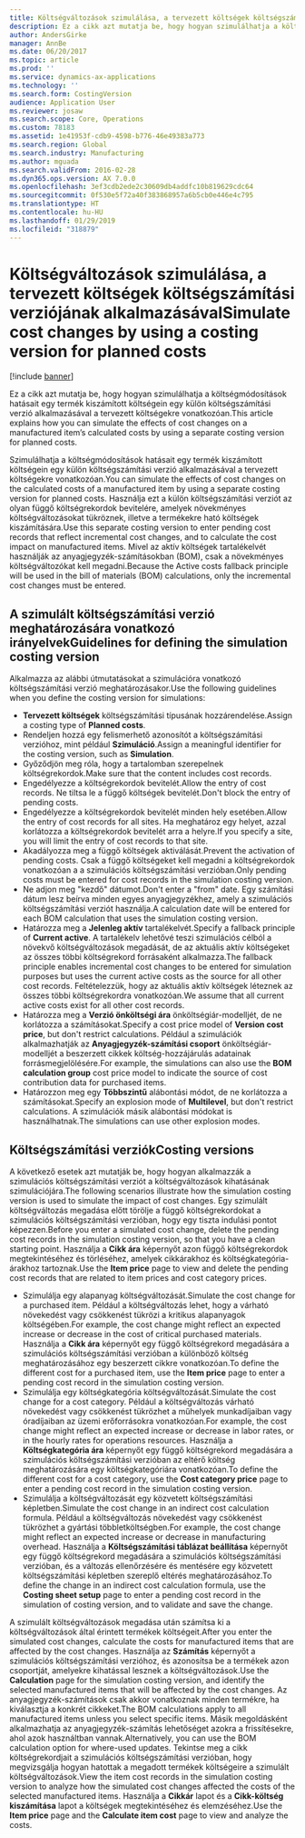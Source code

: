 ```yaml
---
title: Költségváltozások szimulálása, a tervezett költségek költségszámítási verziójának alkalmazásával
description: Ez a cikk azt mutatja be, hogy hogyan szimulálhatja a költségmódosítások hatásait egy termék kiszámított költségein egy külön költségszámítási verzió alkalmazásával a tervezett költségekre vonatkozóan.
author: AndersGirke
manager: AnnBe
ms.date: 06/20/2017
ms.topic: article
ms.prod: ''
ms.service: dynamics-ax-applications
ms.technology: ''
ms.search.form: CostingVersion
audience: Application User
ms.reviewer: josaw
ms.search.scope: Core, Operations
ms.custom: 78183
ms.assetid: 1e41953f-cdb9-4598-b776-46e49383a773
ms.search.region: Global
ms.search.industry: Manufacturing
ms.author: mguada
ms.search.validFrom: 2016-02-28
ms.dyn365.ops.version: AX 7.0.0
ms.openlocfilehash: 3ef3cdb2ede2c30609db4addfc10b819629cdc64
ms.sourcegitcommit: 0f530e5f72a40f383868957a6b5cb0e446e4c795
ms.translationtype: HT
ms.contentlocale: hu-HU
ms.lasthandoff: 01/29/2019
ms.locfileid: "318879"
---
```

# <a name="simulate-cost-changes-by-using-a-costing-version-for-planned-costs"></a><span data-ttu-id="a9783-103">Költségváltozások szimulálása, a tervezett költségek költségszámítási verziójának alkalmazásával</span><span class="sxs-lookup"><span data-stu-id="a9783-103">Simulate cost changes by using a costing version for planned costs</span></span>

[!include [banner](../includes/banner.md)]

<span data-ttu-id="a9783-104">Ez a cikk azt mutatja be, hogy hogyan szimulálhatja a költségmódosítások hatásait egy termék kiszámított költségein egy külön költségszámítási verzió alkalmazásával a tervezett költségekre vonatkozóan.</span><span class="sxs-lookup"><span data-stu-id="a9783-104">This article explains how you can simulate the effects of cost changes on a manufactured item’s calculated costs by using a separate costing version for planned costs.</span></span>

<span data-ttu-id="a9783-105">Szimulálhatja a költségmódosítások hatásait egy termék kiszámított költségein egy külön költségszámítási verzió alkalmazásával a tervezett költségekre vonatkozóan.</span><span class="sxs-lookup"><span data-stu-id="a9783-105">You can simulate the effects of cost changes on the calculated costs of a manufactured item by using a separate costing version for planned costs.</span></span> <span data-ttu-id="a9783-106">Használja ezt a külön költségszámítási verziót az olyan függő költségrekordok bevitelére, amelyek növekményes költségváltozásokat tükröznek, illetve a termékekre ható költségek kiszámítására.</span><span class="sxs-lookup"><span data-stu-id="a9783-106">Use this separate costing version to enter pending cost records that reflect incremental cost changes, and to calculate the cost impact on manufactured items.</span></span> <span data-ttu-id="a9783-107">Mivel az aktív költségek tartalékelvét használják az anyagjegyzék-számításokban (BOM), csak a növekményes költségváltozókat kell megadni.</span><span class="sxs-lookup"><span data-stu-id="a9783-107">Because the Active costs fallback principle will be used in the bill of materials (BOM) calculations, only the incremental cost changes must be entered.</span></span>

## <a name="guidelines-for-defining-the-simulation-costing-version"></a><span data-ttu-id="a9783-108">A szimulált költségszámítási verzió meghatározására vonatkozó irányelvek</span><span class="sxs-lookup"><span data-stu-id="a9783-108">Guidelines for defining the simulation costing version</span></span>
<span data-ttu-id="a9783-109">Alkalmazza az alábbi útmutatásokat a szimulációra vonatkozó költségszámítási verzió meghatározásakor.</span><span class="sxs-lookup"><span data-stu-id="a9783-109">Use the following guidelines when you define the costing version for simulations:</span></span>

-   <span data-ttu-id="a9783-110">**Tervezett költségek** költségszámítási típusának hozzárendelése.</span><span class="sxs-lookup"><span data-stu-id="a9783-110">Assign a costing type of **Planned costs**.</span></span>
-   <span data-ttu-id="a9783-111">Rendeljen hozzá egy felismerhető azonosítót a költségszámítási verzióhoz, mint például **Szimuláció**.</span><span class="sxs-lookup"><span data-stu-id="a9783-111">Assign a meaningful identifier for the costing version, such as **Simulation**.</span></span>
-   <span data-ttu-id="a9783-112">Győződjön meg róla, hogy a tartalomban szerepelnek költségrekordok.</span><span class="sxs-lookup"><span data-stu-id="a9783-112">Make sure that the content includes cost records.</span></span>
-   <span data-ttu-id="a9783-113">Engedélyezze a költségrekordok bevitelét.</span><span class="sxs-lookup"><span data-stu-id="a9783-113">Allow the entry of cost records.</span></span> <span data-ttu-id="a9783-114">Ne tiltsa le a függő költségek bevitelét.</span><span class="sxs-lookup"><span data-stu-id="a9783-114">Don't block the entry of pending costs.</span></span>
-   <span data-ttu-id="a9783-115">Engedélyezze a költségrekordok bevitelét minden hely esetében.</span><span class="sxs-lookup"><span data-stu-id="a9783-115">Allow the entry of cost records for all sites.</span></span> <span data-ttu-id="a9783-116">Ha meghatároz egy helyet, azzal korlátozza a költségrekordok bevitelét arra a helyre.</span><span class="sxs-lookup"><span data-stu-id="a9783-116">If you specify a site, you will limit the entry of cost records to that site.</span></span>
-   <span data-ttu-id="a9783-117">Akadályozza meg a függő költségek aktiválását.</span><span class="sxs-lookup"><span data-stu-id="a9783-117">Prevent the activation of pending costs.</span></span> <span data-ttu-id="a9783-118">Csak a függő költségeket kell megadni a költségrekordok vonatkozóan a a szimulációs költségszámítási verzióban.</span><span class="sxs-lookup"><span data-stu-id="a9783-118">Only pending costs must be entered for cost records in the simulation costing version.</span></span>
-   <span data-ttu-id="a9783-119">Ne adjon meg "kezdő" dátumot.</span><span class="sxs-lookup"><span data-stu-id="a9783-119">Don't enter a "from" date.</span></span> <span data-ttu-id="a9783-120">Egy számítási dátum lesz beírva minden egyes anyagjegyzékhez, amely a szimulációs költségszámítási verziót használja.</span><span class="sxs-lookup"><span data-stu-id="a9783-120">A calculation date will be entered for each BOM calculation that uses the simulation costing version.</span></span>
-   <span data-ttu-id="a9783-121">Határozza meg a **Jelenleg aktív** tartalékelvét.</span><span class="sxs-lookup"><span data-stu-id="a9783-121">Specify a fallback principle of **Current active**.</span></span> <span data-ttu-id="a9783-122">A tartalékelv lehetővé teszi szimulációs célból a növekvő költségváltozások megadását, de az aktuális aktív költségeket az összes többi költségrekord forrásaként alkalmazza.</span><span class="sxs-lookup"><span data-stu-id="a9783-122">The fallback principle enables incremental cost changes to be entered for simulation purposes but uses the current active costs as the source for all other cost records.</span></span> <span data-ttu-id="a9783-123">Feltételezzük, hogy az aktuális aktív költségek léteznek az összes többi költségrekordra vonatkozóan.</span><span class="sxs-lookup"><span data-stu-id="a9783-123">We assume that all current active costs exist for all other cost records.</span></span>
-   <span data-ttu-id="a9783-124">Határozza meg a **Verzió önköltségi ára** önköltségiár-modelljét, de ne korlátozza a számításokat.</span><span class="sxs-lookup"><span data-stu-id="a9783-124">Specify a cost price model of **Version cost price**, but don't restrict calculations.</span></span> <span data-ttu-id="a9783-125">Például a szimulációk alkalmazhatják az **Anyagjegyzék-számítási csoport** önköltségiár-modelljét a beszerzett cikkek költség-hozzájárulás adatainak forrásmegjelölésére.</span><span class="sxs-lookup"><span data-stu-id="a9783-125">For example, the simulations can also use the **BOM calculation group** cost price model to indicate the source of cost contribution data for purchased items.</span></span>
-   <span data-ttu-id="a9783-126">Határozzon meg egy **Többszintű** alábontási módot, de ne korlátozza a számításokat.</span><span class="sxs-lookup"><span data-stu-id="a9783-126">Specify an explosion mode of **Multilevel**, but don't restrict calculations.</span></span> <span data-ttu-id="a9783-127">A szimulációk másik alábontási módokat is használhatnak.</span><span class="sxs-lookup"><span data-stu-id="a9783-127">The simulations can use other explosion modes.</span></span>

## <a name="costing-versions"></a><span data-ttu-id="a9783-128">Költségszámítási verziók</span><span class="sxs-lookup"><span data-stu-id="a9783-128">Costing versions</span></span>
<span data-ttu-id="a9783-129">A következő esetek azt mutatják be, hogy hogyan alkalmazzák a szimulációs költségszámítási verziót a költségváltozások kihatásának szimulációjára.</span><span class="sxs-lookup"><span data-stu-id="a9783-129">The following scenarios illustrate how the simulation costing version is used to simulate the impact of cost changes.</span></span> <span data-ttu-id="a9783-130">Egy szimulált költségváltozás megadása előtt törölje a függő költségrekordokat a szimulációs költségszámítási verzióban, hogy egy tiszta indulási pontot képezzen.</span><span class="sxs-lookup"><span data-stu-id="a9783-130">Before you enter a simulated cost change, delete the pending cost records in the simulation costing version, so that you have a clean starting point.</span></span> <span data-ttu-id="a9783-131">Használja a **Cikk ára** képernyőt azon függő költségrekordok megtekintéséhez és törléséhez, amelyek cikkárakhoz és költségkategória-árakhoz tartoznak.</span><span class="sxs-lookup"><span data-stu-id="a9783-131">Use the **Item price** page to view and delete the pending cost records that are related to item prices and cost category prices.</span></span>

-   <span data-ttu-id="a9783-132">Szimulálja egy alapanyag költségváltozását.</span><span class="sxs-lookup"><span data-stu-id="a9783-132">Simulate the cost change for a purchased item.</span></span> <span data-ttu-id="a9783-133">Például a költségváltozás lehet, hogy a várható növekedést vagy csökkenést tükrözi a kritikus alapanyagok költségében.</span><span class="sxs-lookup"><span data-stu-id="a9783-133">For example, the cost change might reflect an expected increase or decrease in the cost of critical purchased materials.</span></span> <span data-ttu-id="a9783-134">Használja a **Cikk ára** képernyőt egy függő költségrekord megadására a szimulációs költségszámítási verzióban a különböző költség meghatározásához egy beszerzett cikkre vonatkozóan.</span><span class="sxs-lookup"><span data-stu-id="a9783-134">To define the different cost for a purchased item, use the **Item price** page to enter a pending cost record in the simulation costing version.</span></span>
-   <span data-ttu-id="a9783-135">Szimulálja egy költségkategória költségváltozását.</span><span class="sxs-lookup"><span data-stu-id="a9783-135">Simulate the cost change for a cost category.</span></span> <span data-ttu-id="a9783-136">Például a költségváltozás várható növekedést vagy csökkenést tükrözhet a műhelyek munkadíjaiban vagy óradíjaiban az üzemi erőforrásokra vonatkozóan.</span><span class="sxs-lookup"><span data-stu-id="a9783-136">For example, the cost change might reflect an expected increase or decrease in labor rates, or in the hourly rates for operations resources.</span></span> <span data-ttu-id="a9783-137">Használja a **Költségkategória ára** képernyőt egy függő költségrekord megadására a szimulációs költségszámítási verzióban az eltérő költség meghatározására egy költségkategóriára vonatkozóan.</span><span class="sxs-lookup"><span data-stu-id="a9783-137">To define the different cost for a cost category, use the **Cost category price** page to enter a pending cost record in the simulation costing version.</span></span>
-   <span data-ttu-id="a9783-138">Szimulálja a költségváltozását egy közvetett költségszámítási képletben.</span><span class="sxs-lookup"><span data-stu-id="a9783-138">Simulate the cost change in an indirect cost calculation formula.</span></span> <span data-ttu-id="a9783-139">Például a költségváltozás növekedést vagy csökkenést tükrözhet a gyártási többletköltségben.</span><span class="sxs-lookup"><span data-stu-id="a9783-139">For example, the cost change might reflect an expected increase or decrease in manufacturing overhead.</span></span> <span data-ttu-id="a9783-140">Használja a **Költségszámítási táblázat beállítása** képernyőt egy függő költségrekord megadására a szimulációs költségszámítási verzióban, és a változás ellenőrzésére és mentésére egy közvetett költségszámítási képletben szereplő eltérés meghatározásához.</span><span class="sxs-lookup"><span data-stu-id="a9783-140">To define the change in an indirect cost calculation formula, use the **Costing sheet setup** page to enter a pending cost record in the simulation of costing version, and to validate and save the change.</span></span>

<span data-ttu-id="a9783-141">A szimulált költségváltozások megadása után számítsa ki a költségváltozások által érintett termékek költségeit.</span><span class="sxs-lookup"><span data-stu-id="a9783-141">After you enter the simulated cost changes, calculate the costs for manufactured items that are affected by the cost changes.</span></span> <span data-ttu-id="a9783-142">Használja az **Számítás** képernyőt a szimulációs költségszámítási verzióhoz, és azonosítsa be a termékek azon csoportját, amelyekre kihatással lesznek a költségváltozások.</span><span class="sxs-lookup"><span data-stu-id="a9783-142">Use the **Calculation** page for the simulation costing version, and identify the selected manufactured items that will be affected by the cost changes.</span></span> <span data-ttu-id="a9783-143">Az anyagjegyzék-számítások csak akkor vonatkoznak minden termékre, ha kiválasztja a konkrét cikkeket.</span><span class="sxs-lookup"><span data-stu-id="a9783-143">The BOM calculations apply to all manufactured items unless you select specific items.</span></span> <span data-ttu-id="a9783-144">Másik megoldásként alkalmazhatja az anyagjegyzék-számítás lehetőséget azokra a frissítésekre, ahol azok használtban vannak.</span><span class="sxs-lookup"><span data-stu-id="a9783-144">Alternatively, you can use the BOM calculation option for where-used updates.</span></span> <span data-ttu-id="a9783-145">Tekintse meg a cikk költségrekordjait a szimulációs költségszámítási verzióban, hogy megvizsgálja hogyan hatottak a megadott termékek költségeire a szimulált költségváltozások.</span><span class="sxs-lookup"><span data-stu-id="a9783-145">View the item cost records in the simulation costing version to analyze how the simulated cost changes affected the costs of the selected manufactured items.</span></span> <span data-ttu-id="a9783-146">Használja a **Cikkár** lapot és a **Cikk-költség kiszámítása** lapot a költségek megtekintéséhez és elemzéséhez.</span><span class="sxs-lookup"><span data-stu-id="a9783-146">Use the **Item price** page and the **Calculate item cost** page to view and analyze the costs.</span></span>




